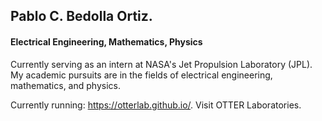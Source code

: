 ## Pablo C. Bedolla Ortiz.
#### Electrical Engineering, Mathematics, Physics
Currently serving as an intern at NASA's Jet Propulsion Laboratory (JPL). My academic pursuits are in the fields of electrical engineering, mathematics, and physics. 

Currently running: https://otterlab.github.io/. Visit OTTER Laboratories. 

